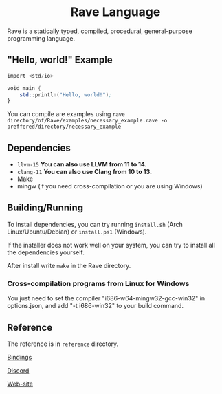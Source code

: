 <h1 align="center">Rave Language</h1>

Rave is a statically typed, compiled, procedural, general-purpose programming language.

## "Hello, world!" Example

```nasm
import <std/io>

void main {
    std::println("Hello, world!");
}
```

You can compile are examples using `rave directory/of/Rave/examples/necessary_example.rave -o preffered/directory/necessary_example`

## Dependencies

* `llvm-15`
**You can also use LLVM from 11 to 14.**
* `clang-11`
**You can also use Clang from 10 to 13.**
* Make
* mingw (if you need cross-compilation or you are using Windows)

## Building/Running

To install dependencies, you can try running `install.sh` (Arch Linux/Ubuntu/Debian) or `install.ps1` (Windows).

If the installer does not work well on your system, you can try to install all the dependencies yourself.

After install write `make` in the Rave directory.

### Cross-compilation programs from Linux for Windows

You just need to set the compiler "i686-w64-mingw32-gcc-win32" in options.json, and add "-t i686-win32" to your build command.

## Reference

The reference is in `reference` directory.

<a href="https://github.com/Ttimofeyka/Rave/blob/main/bindings.md">Bindings</a>

<a href="https://discord.gg/AfEtyArvsM">Discord</a>

<a href="https://ravelang.space">Web-site</a>

